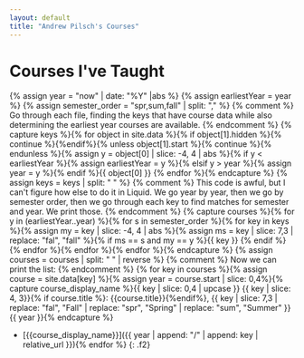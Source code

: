 ```yaml
---
layout: default
title: "Andrew Pilsch's Courses"
---
```

# Courses I've Taught

{% assign year = "now" | date: "%Y" |abs %}
{% assign earliestYear = year %}
{% assign semester_order = "spr,sum,fall" | split: "," %}
{% comment %}
Go through each file, finding the keys that have course data while also
determining the earliest year courses are available.
{% endcomment %}
{% capture keys %}{% for object in site.data %}{% if object[1].hidden %}{% continue %}{%endif%}{% unless object[1].start %}{% continue %}{% endunless %}{% assign y = object[0] | slice: -4, 4 | abs %}{% if y < earliestYear %}{% assign earliestYear = y %}{% elsif y > year %}{% assign year = y %}{% endif %}{{ object[0] }} {% endfor %}{% endcapture %}
{% assign keys = keys | split: " " %}
{% comment %}
This code is awful, but I can't figure how else to do it in Liquid. We go year by year, then we go by semester order, then we go through each key to find matches for semester and year. We print those.
{% endcomment %}
{% capture courses %}{% for y in (earliestYear..year) %}{% for s in semester_order %}{% for key in keys %}{% assign my = key | slice: -4, 4 | abs %}{% assign ms = key | slice: 7,3 | replace: "fal", "fall" %}{% if ms == s and my == y %}{{ key }} {% endif %}{% endfor %}{% endfor %}{% endfor %}{% endcapture %}
{% assign courses = courses | split: " " | reverse %}
{% comment %}
Now we can print the list:
{% endcomment %}
{% for key in courses %}{% assign course = site.data[key] %}{% assign year = course.start | slice: 0,4%}{% capture course_display_name %}{{ key | slice: 0,4 | upcase }} {{ key | slice: 4, 3}}{% if course.title %}: {{course.title}}{%endif%}, {{ key | slice: 7,3 | replace: "fal", "Fall" | replace: "spr", "Spring" | replace: "sum", "Summer" }} {{ year }}{% endcapture %}
* [{{course_display_name}}]({{ year | append: "/" | append: key | relative_url }}){% endfor %}
{: .f2}
